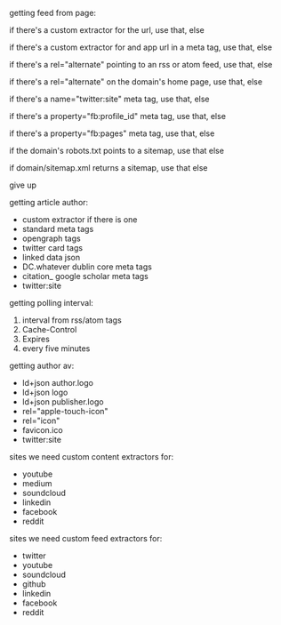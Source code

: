 
getting feed from page:

if there's a custom extractor for the url, use that, else

if there's a custom extractor for and app url in a meta tag, use that, else

if there's a rel="alternate" pointing to an rss or atom feed, use that, else

if there's a rel="alternate" on the domain's home page, use that, else 

if there's a name="twitter:site" meta tag, use that, else

if there's a property="fb:profile\_id" meta tag, use that, else

if there's a property="fb:pages" meta tag, use that, else

if the domain's robots.txt points to a sitemap, use that else

if domain/sitemap.xml returns a sitemap, use that else

give up


getting article author:

- custom extractor if there is one
- standard meta tags
- opengraph tags
- twitter card tags
- linked data json 
- DC.whatever dublin core meta tags
- citation\_ google scholar meta tags
- twitter:site

getting polling interval:

1. interval from rss/atom tags
2. Cache-Control 
3. Expires
4. every five minutes

getting author av:

- ld+json author.logo
- ld+json logo 
- ld+json publisher.logo 
- rel="apple-touch-icon"
- rel="icon"
- favicon.ico
- twitter:site

sites we need custom content extractors for:

- youtube
- medium 
- soundcloud
- linkedin
- facebook
- reddit

sites we need custom feed extractors for:

- twitter
- youtube
- soundcloud
- github 
- linkedin
- facebook
- reddit
